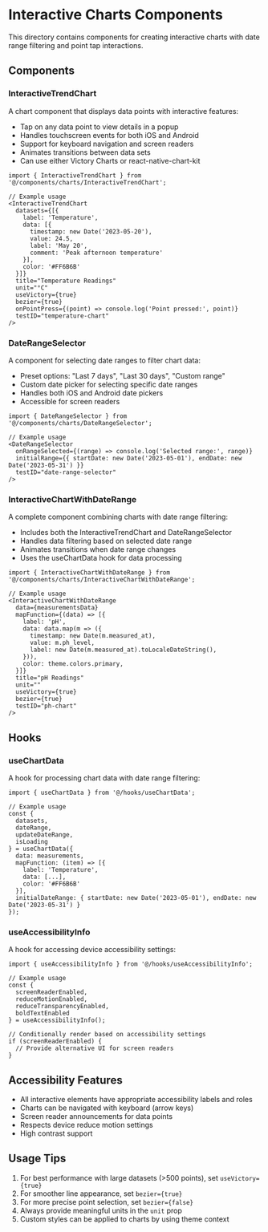 # Interactive Charts Components

This directory contains components for creating interactive charts with date range filtering and point tap interactions.

## Components

### InteractiveTrendChart

A chart component that displays data points with interactive features:

- Tap on any data point to view details in a popup
- Handles touchscreen events for both iOS and Android
- Support for keyboard navigation and screen readers
- Animates transitions between data sets
- Can use either Victory Charts or react-native-chart-kit

```tsx
import { InteractiveTrendChart } from '@/components/charts/InteractiveTrendChart';

// Example usage
<InteractiveTrendChart
  datasets={[{
    label: 'Temperature',
    data: [{
      timestamp: new Date('2023-05-20'),
      value: 24.5,
      label: 'May 20',
      comment: 'Peak afternoon temperature'
    }],
    color: '#FF6B6B'
  }]}
  title="Temperature Readings"
  unit="°C"
  useVictory={true}
  bezier={true}
  onPointPress={(point) => console.log('Point pressed:', point)}
  testID="temperature-chart"
/>
```

### DateRangeSelector

A component for selecting date ranges to filter chart data:

- Preset options: "Last 7 days", "Last 30 days", "Custom range"
- Custom date picker for selecting specific date ranges
- Handles both iOS and Android date pickers
- Accessible for screen readers

```tsx
import { DateRangeSelector } from '@/components/charts/DateRangeSelector';

// Example usage
<DateRangeSelector
  onRangeSelected={(range) => console.log('Selected range:', range)}
  initialRange={{ startDate: new Date('2023-05-01'), endDate: new Date('2023-05-31') }}
  testID="date-range-selector"
/>
```

### InteractiveChartWithDateRange

A complete component combining charts with date range filtering:

- Includes both the InteractiveTrendChart and DateRangeSelector
- Handles data filtering based on selected date range
- Animates transitions when date range changes
- Uses the useChartData hook for data processing

```tsx
import { InteractiveChartWithDateRange } from '@/components/charts/InteractiveChartWithDateRange';

// Example usage
<InteractiveChartWithDateRange
  data={measurementsData}
  mapFunction={(data) => [{
    label: 'pH',
    data: data.map(m => ({
      timestamp: new Date(m.measured_at),
      value: m.ph_level,
      label: new Date(m.measured_at).toLocaleDateString(),
    })),
    color: theme.colors.primary,
  }]}
  title="pH Readings"
  unit=""
  useVictory={true}
  bezier={true}
  testID="ph-chart"
/>
```

## Hooks

### useChartData

A hook for processing chart data with date range filtering:

```tsx
import { useChartData } from '@/hooks/useChartData';

// Example usage
const { 
  datasets,
  dateRange,
  updateDateRange,
  isLoading
} = useChartData({
  data: measurements,
  mapFunction: (item) => [{
    label: 'Temperature',
    data: [...],
    color: '#FF6B6B'
  }],
  initialDateRange: { startDate: new Date('2023-05-01'), endDate: new Date('2023-05-31') }
});
```

### useAccessibilityInfo

A hook for accessing device accessibility settings:

```tsx
import { useAccessibilityInfo } from '@/hooks/useAccessibilityInfo';

// Example usage
const { 
  screenReaderEnabled,
  reduceMotionEnabled,
  reduceTransparencyEnabled,
  boldTextEnabled
} = useAccessibilityInfo();

// Conditionally render based on accessibility settings
if (screenReaderEnabled) {
  // Provide alternative UI for screen readers
}
```

## Accessibility Features

- All interactive elements have appropriate accessibility labels and roles
- Charts can be navigated with keyboard (arrow keys)
- Screen reader announcements for data points
- Respects device reduce motion settings
- High contrast support

## Usage Tips

1. For best performance with large datasets (>500 points), set `useVictory={true}`
2. For smoother line appearance, set `bezier={true}`
3. For more precise point selection, set `bezier={false}`
4. Always provide meaningful units in the `unit` prop
5. Custom styles can be applied to charts by using theme context 